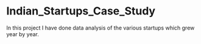 # Indian_Startups_Case_Study
In this project I have done data analysis of the various startups which grew year by year.
